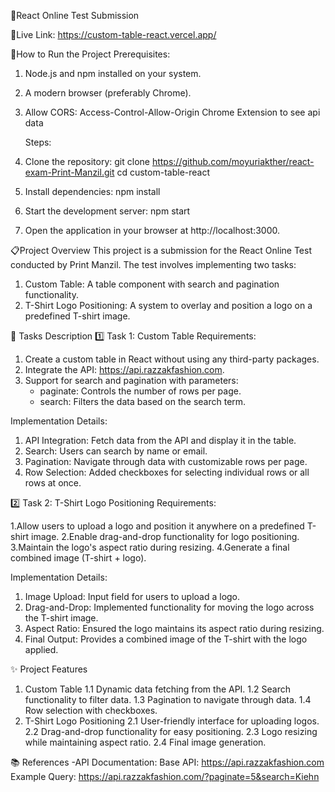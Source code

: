 🌟React Online Test Submission

🚀Live Link: https://custom-table-react.vercel.app/

🚀How to Run the Project
Prerequisites:

1. Node.js and npm installed on your system.
2. A modern browser (preferably Chrome).
3. Allow CORS: Access-Control-Allow-Origin Chrome Extension to see api data

   Steps:

4. Clone the repository:
   git clone https://github.com/moyuriakther/react-exam-Print-Manzil.git
   cd custom-table-react

5. Install dependencies:
   npm install
6. Start the development server:
   npm start
7. Open the application in your browser at http://localhost:3000.

📋Project Overview
This project is a submission for the React Online Test conducted by Print Manzil. The test involves implementing two tasks:

1. Custom Table: A table component with search and pagination functionality.
2. T-Shirt Logo Positioning: A system to overlay and position a logo on a predefined T-shirt image.

📝 Tasks Description
1️⃣ Task 1: Custom Table
Requirements:

1. Create a custom table in React without using any third-party packages.
2. Integrate the API: https://api.razzakfashion.com.
3. Support for search and pagination with parameters:
   - paginate: Controls the number of rows per page.
   - search: Filters the data based on the search term.

Implementation Details:

1. API Integration: Fetch data from the API and display it in the table.
2. Search: Users can search by name or email.
3. Pagination: Navigate through data with customizable rows per page.
4. Row Selection: Added checkboxes for selecting individual rows or all rows at once.

2️⃣ Task 2: T-Shirt Logo Positioning
Requirements:

1.Allow users to upload a logo and position it anywhere on a predefined T-shirt image.
2.Enable drag-and-drop functionality for logo positioning.
3.Maintain the logo's aspect ratio during resizing.
4.Generate a final combined image (T-shirt + logo).

Implementation Details:

1. Image Upload: Input field for users to upload a logo.
2. Drag-and-Drop: Implemented functionality for moving the logo across the T-shirt image.
3. Aspect Ratio: Ensured the logo maintains its aspect ratio during resizing.
4. Final Output: Provides a combined image of the T-shirt with the logo applied.

✨ Project Features

1. Custom Table
   1.1 Dynamic data fetching from the API.
   1.2 Search functionality to filter data.
   1.3 Pagination to navigate through data.
   1.4 Row selection with checkboxes.
2. T-Shirt Logo Positioning
   2.1 User-friendly interface for uploading logos.
   2.2 Drag-and-drop functionality for easy positioning.
   2.3 Logo resizing while maintaining aspect ratio.
   2.4 Final image generation.

📚 References
-API Documentation:
Base API: https://api.razzakfashion.com
Example Query: https://api.razzakfashion.com/?paginate=5&search=Kiehn
